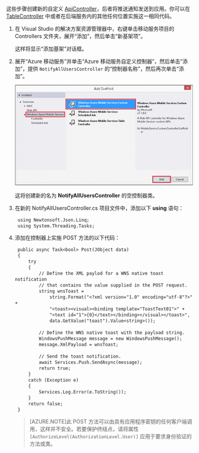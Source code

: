 这些步骤创建新的自定义 [ApiController](http://go.microsoft.com/fwlink/p/?LinkId=512673)，后者将推送通知发送到应用。你可以在 [TableController](http://msdn.microsoft.com/zh-cn/library/azure/dn643359.aspx) 中或者在后端服务内的其他任何位置实施这一相同代码。

1. 在 Visual Studio 的解决方案资源管理器中，右键单击移动服务项目的 Controllers 文件夹，展开“添加”，然后单击“新基架项”。

	这样将显示“添加基架”对话框。

2. 展开“Azure 移动服务”并单击“Azure 移动服务自定义控制器”，然后单击“添加”，提供 `NotifyAllUsersController` 的“控制器名称”，然后再次单击“添加”。

	![Web API“添加基架”对话框](./media/mobile-services-dotnet-backend-update-server-push-vs2013/add-custom-api-controller.png)

	这将创建新的名为 **NotifyAllUsersController** 的空控制器类。

3. 在新的 NotifyAllUsersController.cs 项目文件中，添加以下 **using** 语句：

        using Newtonsoft.Json.Linq;
        using System.Threading.Tasks;

4. 添加在控制器上实施 POST 方法的以下代码：

        public async Task<bool> Post(JObject data)
        {
            try
            {
                // Define the XML paylod for a WNS native toast notification 
				// that contains the value supplied in the POST request.
                string wnsToast = 
                    string.Format("<?xml version="1.0" encoding="utf-8"?>" +
                    "<toast><visual><binding template="ToastText01">" + 
                    "<text id="1">{0}</text></binding></visual></toast>", 
                    data.GetValue("toast").Value<string>());

                // Define the WNS native toast with the payload string.
                WindowsPushMessage message = new WindowsPushMessage();
                message.XmlPayload = wnsToast;

                // Send the toast notification.
                await Services.Push.SendAsync(message);
                return true;
            }
            catch (Exception e)
            {
                Services.Log.Error(e.ToString());
            }
            return false;
        }

	>[AZURE.NOTE]此 POST 方法可以由具有应用程序密钥的任何客户端调用，这样并不安全。若要保护终结点，请将属性 `[AuthorizeLevel(AuthorizationLevel.User)]` 应用于要求身份验证的方法或类。

<!---HONumber=74-->